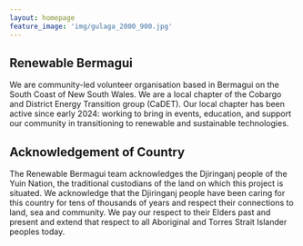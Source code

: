 ```yaml
---
layout: homepage
feature_image: 'img/gulaga_2000_900.jpg'
---
```


## Renewable Bermagui

We are community-led volunteer organisation based in Bermagui on the South Coast of New South Wales. We are a local chapter of the Cobargo and District Energy Transition group (CaDET). Our local chapter has been active since early 2024: working to bring in events, education, and support our community in transitioning to renewable and sustainable technologies.


## Acknowledgement of Country

The Renewable Bermagui team acknowledges the Djiringanj people of the Yuin Nation, the traditional custodians of the land on which this project is situated. We acknowledge that the Djiringanj people have been caring for this country for tens of thousands of years and respect their connections to land, sea and community. We pay our respect to their Elders past and present and extend that respect to all Aboriginal and Torres Strait Islander peoples today.

